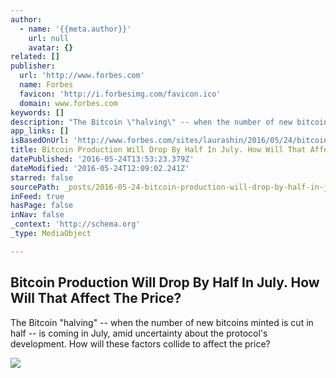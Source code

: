 ```yaml
---
author:
  - name: '{{meta.author}}'
    url: null
    avatar: {}
related: []
publisher:
  url: 'http://www.forbes.com'
  name: Forbes
  favicon: 'http://i.forbesimg.com/favicon.ico'
  domain: www.forbes.com
keywords: []
description: "The Bitcoin \"halving\" -- when the number of new bitcoins minted is cut in half -- is coming in July, amid uncertainty about the protocol's development. How will these factors collide to affect the price?"
app_links: []
isBasedOnUrl: 'http://www.forbes.com/sites/laurashin/2016/05/24/bitcoin-production-will-drop-by-half-in-july-how-will-that-affect-the-price/'
title: Bitcoin Production Will Drop By Half In July. How Will That Affect The Price?
datePublished: '2016-05-24T13:53:23.379Z'
dateModified: '2016-05-24T12:09:02.241Z'
starred: false
sourcePath: _posts/2016-05-24-bitcoin-production-will-drop-by-half-in-july-how-will-that.md
inFeed: true
hasPage: false
inNav: false
_context: 'http://schema.org'
_type: MediaObject

---
```

<article style=""><h1>Bitcoin Production Will Drop By Half In July. How Will That Affect The Price?</h1><p>The Bitcoin "halving" -- when the number of new bitcoins minted is cut in half -- is coming in July, amid uncertainty about the protocol's development. How will these factors collide to affect the price?</p><img src="http://blogs-images.forbes.com/laurashin/files/2016/05/Organ-of-Corti-table.png" /></article>